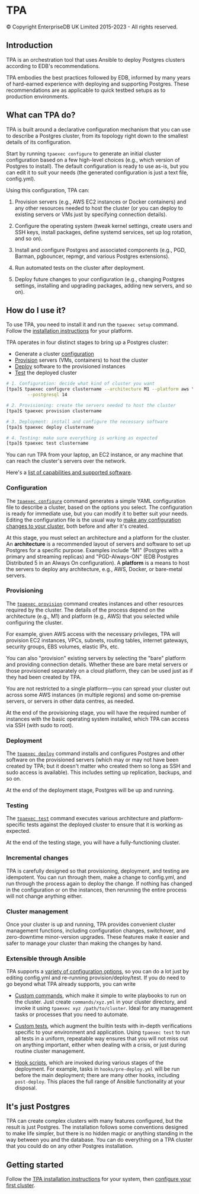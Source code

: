 # TPA

© Copyright EnterpriseDB UK Limited 2015-2023 - All rights reserved.

## Introduction

TPA is an orchestration tool that uses Ansible to deploy Postgres
clusters according to EDB's recommendations.

TPA embodies the best practices followed by EDB, informed by many years
of hard-earned experience with deploying and supporting Postgres. These
recommendations are as applicable to quick testbed setups as to
production environments.

## What can TPA do?

TPA is built around a declarative configuration mechanism that you can
use to describe a Postgres cluster, from its topology right down to the
smallest details of its configuration.

Start by running `tpaexec configure` to generate an initial cluster
configuration based on a few high-level choices (e.g., which version of
Postgres to install). The default configuration is ready to use as-is,
but you can edit it to suit your needs (the generated configuration is
just a text file, config.yml).

Using this configuration, TPA can:

1. Provision servers (e.g., AWS EC2 instances or Docker containers) and
   any other resources needed to host the cluster (or you can deploy to
   existing servers or VMs just by specifying connection details).

2. Configure the operating system (tweak kernel settings, create users
   and SSH keys, install packages, define systemd services, set up log
   rotation, and so on).

3. Install and configure Postgres and associated components (e.g., PGD,
   Barman, pgbouncer, repmgr, and various Postgres extensions).

4. Run automated tests on the cluster after deployment.

5. Deploy future changes to your configuration (e.g., changing Postgres
   settings, installing and upgrading packages, adding new servers, and
   so on).

## How do I use it?

To use TPA, you need to install it and run the `tpaexec setup` command.
Follow the [installation instructions](INSTALL.md) for your platform.

TPA operates in four distinct stages to bring up a Postgres cluster:

* Generate a cluster [configuration](#configuration)
* [Provision](#provisioning) servers (VMs, containers) to host the cluster
* [Deploy](#deployment) software to the provisioned instances
* [Test](#testing) the deployed cluster

```bash
# 1. Configuration: decide what kind of cluster you want
[tpa]$ tpaexec configure clustername --architecture M1 --platform aws \
        --postgresql 14

# 2. Provisioning: create the servers needed to host the cluster
[tpa]$ tpaexec provision clustername

# 3. Deployment: install and configure the necessary software
[tpa]$ tpaexec deploy clustername

# 4. Testing: make sure everything is working as expected
[tpa]$ tpaexec test clustername
```

You can run TPA from your laptop, an EC2 instance, or any machine
that can reach the cluster's servers over the network.

Here's a [list of capabilities and supported software](tpaexec-support.md).

### Configuration

The [`tpaexec configure`](tpaexec-configure.md)
command generates a simple YAML configuration file to describe a
cluster, based on the options you select. The configuration is ready for
immediate use, but you can modify it to better suit your needs. Editing
the configuration file is the usual way to [make any configuration
changes to your cluster](configure-cluster.md), both before and after
it's created.

At this stage, you must select an architecture and a platform for the
cluster. An **architecture** is a recommended layout of servers and
software to set up Postgres for a specific purpose. Examples include
"M1" (Postgres with a primary and streaming replicas) and
"PGD-Always-ON" (EDB Postgres Distributed 5 in an Always On
configuration). A **platform** is a means to host the servers to deploy
any architecture, e.g., AWS, Docker, or bare-metal servers.

### Provisioning

The [`tpaexec provision`](tpaexec-provision.md)
command creates instances and other resources required by the cluster.
The details of the process depend on the architecture (e.g., M1) and
platform (e.g., AWS) that you selected while configuring the cluster.

For example, given AWS access with the necessary privileges, TPA
will provision EC2 instances, VPCs, subnets, routing tables, internet
gateways, security groups, EBS volumes, elastic IPs, etc.

You can also "provision" existing servers by selecting the "bare"
platform and providing connection details. Whether these are bare metal
servers or those provisioned separately on a cloud platform, they can be
used just as if they had been created by TPA.

You are not restricted to a single platform—you can spread your cluster
out across some AWS instances (in multiple regions) and some on-premise
servers, or servers in other data centres, as needed.

At the end of the provisioning stage, you will have the required number
of instances with the basic operating system installed, which TPA
can access via SSH (with sudo to root).

### Deployment

The [`tpaexec deploy`](tpaexec-deploy.md)
command installs and configures Postgres and other software on the
provisioned servers (which may or may not have been created by TPA;
but it doesn't matter who created them so long as SSH and sudo access is
available). This includes setting up replication, backups, and so on.

At the end of the deployment stage, Postgres will be up and running.

### Testing

The [`tpaexec test`](tpaexec-test.md) command executes various
architecture and platform-specific tests against the deployed cluster to
ensure that it is working as expected.

At the end of the testing stage, you will have a fully-functioning
cluster.

### Incremental changes

TPA is carefully designed so that provisioning, deployment, and
testing are idempotent. You can run through them, make a change to
config.yml, and run through the process again to deploy the change. If
nothing has changed in the configuration or on the instances, then
rerunning the entire process will not change anything either.

### Cluster management

Once your cluster is up and running, TPA provides convenient cluster
management functions, including configuration changes, switchover, and
zero-downtime minor-version upgrades. These features make it easier and
safer to manage your cluster than making the changes by hand.

### Extensible through Ansible

TPA supports a [variety of configuration
options](configure-instance.md), so you can do a lot just by editing
config.yml and re-running provision/deploy/test. If you do need to go
beyond what TPA already supports, you can write

* [Custom commands](tpaexec-commands.md), which make it simple to write
  playbooks to run on the cluster. Just create
  `commands/xyz.yml` in your cluster directory, and invoke it
  using `tpaexec xyz /path/to/cluster`. Ideal for any management tasks
  or processes that you need to automate.

* [Custom tests](tpaexec-tests.md), which augment the builtin tests with
  in-depth verifications specific to your environment and application.
  Using `tpaexec test` to run all tests in a uniform, repeatable way
  ensures that you will not miss out on anything important, either when
  dealing with a crisis, or just during routine cluster management.

* [Hook scripts](tpaexec-hooks.md), which are invoked during various
  stages of the deployment. For example, tasks in `hooks/pre-deploy.yml`
  will be run before the main deployment; there are many other hooks,
  including `post-deploy`. This places the full range of Ansible
  functionality at your disposal.

## It's just Postgres

TPA can create complex clusters with many features configured, but
the result is just Postgres. The installation follows some conventions
designed to make life simpler, but there is no hidden magic or anything
standing in the way between you and the database. You can do everything
on a TPA cluster that you could do on any other Postgres installation.

## Getting started

Follow the [TPA installation instructions](INSTALL.md) for your
system, then [configure your first cluster](tpaexec-configure.md).
